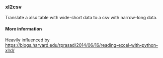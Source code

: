 ### xl2csv  
Translate a xlsx table with wide-short data to a csv with narrow-long data.  

#### More information
Heavily influenced by https://blogs.harvard.edu/rprasad/2014/06/16/reading-excel-with-python-xlrd/  


